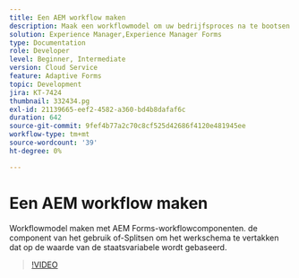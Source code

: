 ```yaml
---
title: Een AEM workflow maken
description: Maak een workflowmodel om uw bedrijfsproces na te bootsen.
solution: Experience Manager,Experience Manager Forms
type: Documentation
role: Developer
level: Beginner, Intermediate
version: Cloud Service
feature: Adaptive Forms
topic: Development
jira: KT-7424
thumbnail: 332434.pg
exl-id: 21139665-eef2-4582-a360-bd4b8dafaf6c
duration: 642
source-git-commit: 9fef4b77a2c70c8cf525d42686f4120e481945ee
workflow-type: tm+mt
source-wordcount: '39'
ht-degree: 0%

---
```


# Een AEM workflow maken

Workflowmodel maken met AEM Forms-workflowcomponenten. de component van het gebruik of-Splitsen om het werkschema te vertakken dat op de waarde van de staatsvariabele wordt gebaseerd.

>[!VIDEO](https://video.tv.adobe.com/v/332434?quality=12&learn=on)
